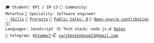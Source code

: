 <code>🎓 Student: KPI / IM-13</code>
<code>⚪ Community: Metarhia</code>
<code>👷 Speciality: Software engineer </code><br>
<code>💡 [Skills](SKILLS.md)</code>
<code>🧻 [Projects](PROJECTS.md)</code>
<code>📢 [Public talks: 0](TALKS.md)</code>
<code>👀 [Open-source contribution](CONTRIBUTION.md)</code><br>
<code>🧑‍💻 Languages: JavaScript </code>
<code>📦 Tech stack: node.js</code>
<code>🪙 [Rates](RATES.md)</code><br>
<code>💬 telegram: [@ttommy7](https://telegram.me/ttommy7)</code>
<code>📫 [yarikkotenkoim13@gmail.com](mailto:your-email)</code>
